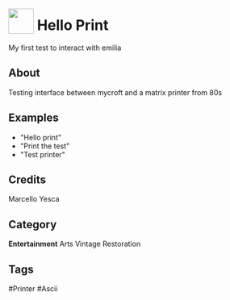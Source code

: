 # <img src="https://raw.githack.com/FortAwesome/Font-Awesome/master/svgs/solid/robot.svg" card_color="#40DBB0" width="50" height="50" style="vertical-align:bottom"/> Hello Print
My first test to interact with emilia

## About
Testing interface between mycroft and a matrix printer from 80s

## Examples
* "Hello print"
* "Print the test"
* "Test printer"

## Credits
Marcello Yesca

## Category
**Entertainment**
Arts
Vintage
Restoration

## Tags
#Printer
#Ascii

